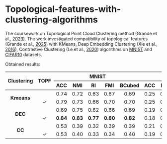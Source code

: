 # Topological-features-with-clustering-algorithms

The coursework on Topological Point Cloud Clustering method (Grande et al., [2023](https://arxiv.org/abs/2303.16716)). The work investigated compatibility of topological features (Grande et al., [2025](https://arxiv.org/abs/2406.02300)) with KMeans, Deep Embedding Clustering (Xie et al., [2016](https://arxiv.org/abs/1511.06335)), Contrastive Clustering  (Le et al., [2020](https://arxiv.org/abs/2009.09687)) algorithms on [MNIST](https://docs.pytorch.org/vision/stable/generated/torchvision.datasets.MNIST.html#torchvision.datasets.MNIST) and [CIFAR10](https://docs.pytorch.org/vision/stable/generated/torchvision.datasets.CIFAR10.html#torchvision.datasets.CIFAR10) datasets.

Obtained results:
<table>
  <thead>
    <tr>
      <th rowspan="2" align="center"><strong>Clustering</strong></th>
      <th rowspan="2" align="center"><strong>TOPF</strong></th>
      <th colspan="5" align="center"><strong>MNIST</strong></th>
      <th colspan="5" align="center"><strong>CIFAR10</strong></th>
    </tr>
    <tr>
      <th align="center"><strong>ACC</strong></th>
      <th align="center"><strong>NMI</strong></th>
      <th align="center"><strong>RI</strong></th>
      <th align="center"><strong>FMI</strong></th>
      <th align="center"><strong>BCubed</strong></th>
      <th align="center"><strong>ACC</strong></th>
      <th align="center"><strong>NMI</strong></th>
      <th align="center"><strong>RI</strong></th>
      <th align="center"><strong>FMI</strong></th>
      <th align="center"><strong>BCubed</strong></th>
    </tr>
  </thead>
  <tbody>
    <tr>
      <td rowspan="2" align="center"><strong>Kmeans</strong></td>
      <td align="center"></td>
      <td align="center">0.74</td>
      <td align="center">0.72</td>
      <td align="center">0.63</td>
      <td align="center">0.67</td>
      <td align="center">0.69</td>
      <td align="center">0.25</td>
      <td align="center">0.12</td>
      <td align="center">0.06</td>
      <td align="center">0.16</td>
      <td align="center">0.17</td>
    </tr>
    <tr>
      <td align="center">✓</td>
      <td align="center">0.79</td>
      <td align="center">0.73</td>
      <td align="center">0.66</td>
      <td align="center">0.70</td>
      <td align="center">0.70</td>
      <td align="center">0.25</td>
      <td align="center">0.12</td>
      <td align="center">0.06</td>
      <td align="center">0.16</td>
      <td align="center">0.17</td>
    </tr>
    <tr>
      <td rowspan="2" align="center"><strong>DEC</strong></td>
      <td align="center"></td>
      <td align="center">0.69</td>
      <td align="center">0.75</td>
      <td align="center">0.62</td>
      <td align="center">0.66</td>
      <td align="center">0.69</td>
      <td align="center">0.19</td>
      <td align="center">0.08</td>
      <td align="center">0.04</td>
      <td align="center">0.19</td>
      <td align="center">0.18</td>
    </tr>
    <tr>
      <td align="center">✓</td>
      <td align="center"><strong>0.84</strong></td>
      <td align="center"><strong>0.83</strong></td>
      <td align="center"><strong>0.77</strong></td>
      <td align="center"><strong>0.80</strong></td>
      <td align="center"><strong>0.82</strong></td>
      <td align="center">0.18</td>
      <td align="center">0.08</td>
      <td align="center">0.03</td>
      <td align="center">0.21</td>
      <td align="center">0.19</td>
    </tr>
    <tr>
      <td rowspan="2" align="center"><strong>CC</strong></td>
      <td align="center"></td>
      <td align="center">0.53</td>
      <td align="center">0.39</td>
      <td align="center">0.32</td>
      <td align="center">0.39</td>
      <td align="center">0.39</td>
      <td align="center">0.21</td>
      <td align="center">0.07</td>
      <td align="center">0.04</td>
      <td align="center">0.14</td>
      <td align="center">0.14</td>
    </tr>
    <tr>
      <td align="center">✓</td>
      <td align="center">0.53</td>
      <td align="center">0.40</td>
      <td align="center">0.33</td>
      <td align="center">0.34</td>
      <td align="center">0.40</td>
      <td align="center">0.19</td>
      <td align="center">0.06</td>
      <td align="center">0.03</td>
      <td align="center">0.13</td>
      <td align="center">0.13</td>
    </tr>
  </tbody>
</table>
